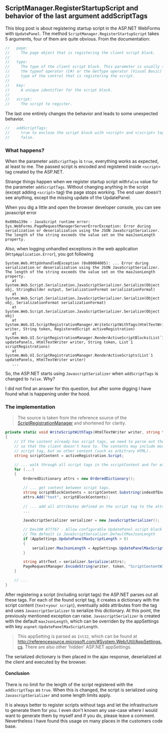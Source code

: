 ## ScriptManager.RegisterStartupScript and behavior of the last argument addScriptTags

This blog post is about registering startup script in the ASP.NET WebForms with `UpdatePanel`. The method `ScriptManager.RegisterStartupScript` takes 5 arguments, four of them are quite obvious. From the documentation:

```C#
//   page:
//     The page object that is registering the client script block.
//
//   type:
//     The type of the client script block. This parameter is usually specified by using
//     the typeof operator (C#) or the GetType operator (Visual Basic) to retrieve the
//     type of the control that is registering the script.
//
//   key:
//     A unique identifier for the script block.
//
//   script:
//     The script to register.
```

The last one entirely changes the behavior and leads to some unexpected behavior.

```C#
//   addScriptTags:
//     true to enclose the script block with <script> and </script> tags; otherwise,
//     false.
```

### What happens?

When the parameter `addScriptTags` is `true`, everything works as expected, at least to me. The passed script is encoded and registered inside `<script>` tag created by the ASP.NET.

Strange things happen when we register startup script with`false` value for the parameter `addScriptTags`. Without changing anything in the script (except adding `<script>` tag) the page stops working. The end user doesn't see anything, except the missing update of the UpdatePanel. 

When you dig a little and open the browser developer console, you can see javascript error

```
0x800a139e - JavaScript runtime error: Sys.WebForms.PageRequestManagerServerErrorException: Error during serialization or deserialization using the JSON JavaScriptSerializer. The length of the string exceeds the value set on the maxJsonLength property.
```

Also, when logging unhandled exceptions in the web application (`HttpApplication.Error`), you got following

```
System.Web.HttpUnhandledException (0x80004005): ... Error during serialization or deserialization using the JSON JavaScriptSerializer. The length of the string exceeds the value set on the maxJsonLength property.
   at System.Web.Script.Serialization.JavaScriptSerializer.Serialize(Object obj, StringBuilder output, SerializationFormat serializationFormat)
   at System.Web.Script.Serialization.JavaScriptSerializer.Serialize(Object obj, SerializationFormat serializationFormat)
   at System.Web.Script.Serialization.JavaScriptSerializer.Serialize(Object obj)
   at System.Web.UI.ScriptRegistrationManager.WriteScriptWithTags(HtmlTextWriter writer, String token, RegisteredScript activeRegistration)
   at System.Web.UI.ScriptRegistrationManager.RenderActiveScriptBlocks(List`1 updatePanels, HtmlTextWriter writer, String token, List`1 scriptRegistrations)
   at System.Web.UI.ScriptRegistrationManager.RenderActiveScripts(List`1 updatePanels, HtmlTextWriter writer)
   ...
```

So, the ASP.NET starts using `JavascriptSerializer` when `addScriptTags` is changed to `false`. Why?

I did not find an answer for this question, but after some digging I have found what is happening under the hood.

### The implementation

> The source is taken from the reference source of the [ScriptRegistrationManager](https://referencesource.microsoft.com/#System.Web.Extensions/UI/ScriptRegistrationManager.cs,646 "ScriptRegistrationManager.WriteScriptWithTags") and shortened for clarity.

```C#
private static void WriteScriptWithTags(HtmlTextWriter writer, string token, RegisteredScript activeRegistration)
{
    // If the content already has script tags, we need to parse out the contents
    // so that the client doesn't have to. The contents may include more than one
    // script tag, but no other content (such as arbitrary HTML).
    string scriptContent = activeRegistration.Script;

    // ... walk through all script tags in the scriptContent and for each of them do:
    for (...)
    {
        OrderedDictionary attrs = new OrderedDictionary();

        // ... get content between script tags.
        string scriptBlockContents = scriptContent.Substring(indexOfEndOfScriptBeginTag, (indexOfScriptEndTag - indexOfEndOfScriptBeginTag));
        attrs.Add("text", scriptBlockContents);
        
        // ... add all attributes defined on the script tag to the attrs dictionary.
        ...
        
        JavaScriptSerializer serializer = new JavaScriptSerializer();

        // Dev10# 877767 - Allow configurable UpdatePanel script block length
        // The default is JavaScriptSerializer.DefaultMaxJsonLength
        if (AppSettings.UpdatePanelMaxScriptLength > 0)
        {
            serializer.MaxJsonLength = AppSettings.UpdatePanelMaxScriptLength;
        }

        string attrText = serializer.Serialize(attrs);
        PageRequestManager.EncodeString(writer, token, "ScriptContentWithTags", attrText);
    }

    // ...
}
```

After registering a script (including script tags) the ASP.NET parses out all these tags. For each of the found script tag, it creates a dictionary with the script content (`text`=`your script`), eventually adds attributes from the tag and uses `JavascriptSerializer` to serialize this dictionary. At this point, the previously mentioned exception can raise. `JavascriptSerializer` is created with the default `maxJsonLength`, which can be overriden by the appSettings with key `aspnet:UpdatePanelMaxScriptLength`. 

> This appSetting is parsed as `Int32`, which can be found at http://referencesource.microsoft.com/#System.Web/Util/AppSettings.cs. There are also other 'hidden' ASP.NET appSettings.

The serialized dictionary is then placed in the ajax response, deserialized at the client and executed by the browser.

#### Conclusion

There is no limit for the length of the script registered with the `addScriptTags` as `true`. When this is changed, the script is serialized using `JavascriptSerializer` and some length limits apply.

It is always better to register scripts without tags and let the infrastructure to generate them for you. I even don't known any use-case where I would want to generate them by myself and if you do, please leave a comment. Nevertheless I have found this usage on many places in the customers code base.

